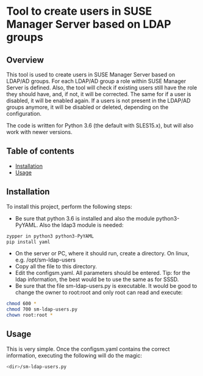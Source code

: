 # Tool to create users in SUSE Manager Server based on LDAP groups

## Overview
This tool is used to create users in SUSE Manager Server based on LDAP/AD groups. For each LDAP/AD group a role within SUSE Manager Server is defined. 
Also, the tool will check if existing users still have the role they should have, and, if not, it will be corrected. The same for if a user is disabled, it will be enabled again.
If a users is not present in the LDAP/AD groups anymore, it will be disabled or deleted, depending on the configuration.

The code is written for Python 3.6 (the default with SLES15.x), but will also work with newer versions.

## Table of contents
- [Installation](#installation)
- [Usage](#usage)


## Installation
To install this project, perform the following steps:
- Be sure that python 3.6 is installed and also the module python3-PyYAML. Also the ldap3 module is needed:
```bash
zypper in python3 python3-PyYAML
pip install yaml
```
- On the server or PC, where it should run, create a directory. On linux, e.g. /opt/sm-ldap-users
- Copy all the file to this directory.
- Edit the configsm.yaml. All parameters should be entered. Tip: for the ldap information, the best would be to use the same as for SSSD.
- Be sure that the file sm-ldap-users.py is executable. It would be good to change the owner to root:root and only root can read and execute:
```bash
chmod 600 * 
chmod 700 sm-ldap-users.py
chown root:root * 
```

## Usage
This is very simple. Once the configsm.yaml contains the correct information, executing the following will do the magic:
```bash
<dir>/sm-ldap-users.py
```


